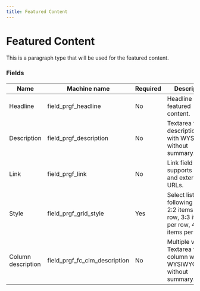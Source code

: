 ```yaml
---
title: Featured Content
---
```


# Featured Content
This is a paragraph type that will be used for the featured content.

### Fields
| Name  | Machine name | Required | Description |
| ------------- | ------------- | ------------- | ------------- |
| Headline | field\_prgf_headline | No | Headline of the featured content. |
| Description| field\_prgf_description | No | Textarea for the description/body with WYSIWYG, without summary. |
| Link | field\_prgf_link | No | Link field that supports internal and external URLs. |
| Style | field\_prgf\_grid_style | Yes | Select list with following values: 2:2 items per row, 3:3 items per row, 4:4 items per row |
| Column description| field\_prgf\_fc\_clm\_description | No | Multiple values. Textarea for the column with WYSIWYG, without summary. |
